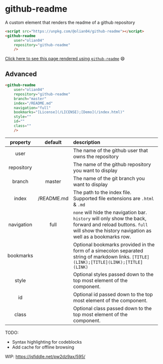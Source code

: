 # github-readme
A custom element that renders the readme of a github repository

```html
<script src="https://unpkg.com/@olian04/github-readme"></script>
<github-readme
    user="olian04"
    repository="github-readme"
    />
```

[Click here to see this page rendered using `github-readme`](https://olian04.github.io/github-readme) :smile:

## Advanced

```html
<github-readme
    user="olian04"
    repository="github-readme"
    branch="master"
    index="/README.md"
    navigation="full"
    bookmarks="[License](/LICENSE);[Demo](/index.html)"
    style=""
    id=""
    class=""
    />
```

|property | default | description|
|:-----------:|:----------:|:--------------|
|user |  | The name of the github user that owns the repository|
|repository |  | The name of the github repository you want to display|
|branch | master | The name of the git branch you want to display|
|index | /README.md | The path to the index file. Supported file extensions are `.html` & `.md`|
|navigation | full | `none` will hide the navigation bar. `history` will only show the back, forward and reload buttons. `full` will show the history navigation as well as a bookmarks row.|
|bookmarks | | Optional bookmarks provided in the form of a simecolon separated string of markdown links. `[TITLE](LINK);[TITLE](LINK);[TITLE](LINK)`|
|style |  | Optional styles passed down to the top most element of the component.|
|id |  | Optional id passed down to the top most element of the component.|
|class |  | Optional class passed down to the top most element of the component.|

TODO:
* Syntax highlighting for codeblocks
* Add cache for offline browsing


WIP: https://jsfiddle.net/pw2dz9ax/595/
